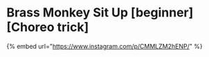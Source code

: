 # Brass Monkey Sit Up \[beginner] \[Choreo trick]

{% embed url="https://www.instagram.com/p/CMMLZM2hENP/" %}
